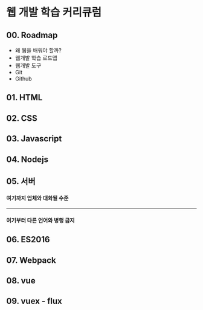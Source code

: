 # 웹 개발 학습 커리큐럼

## 00. Roadmap
  - 왜 웹을 배워야 할까?
  - 웹개발 학습 로드맵
  - 웹개발 도구
  - Git
  - Github

## 01. HTML

## 02. CSS

## 03. Javascript

## 04. Nodejs

## 05. 서버

#### 여기까지 업체와 대화될 수준
---
#### 여기부터 다른 언어와 병행 금지

## 06. ES2016

## 07. Webpack

## 08. vue

## 09. vuex - flux

